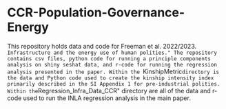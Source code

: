 # CCR-Population-Governance-Energy
This repository holds data and code for Freeman et al. 2022/2023. ``Infrastructure and the energy use of human polities." The repository contains csv files, python code for running a principle components analysis on shiny seshat data, and r-code for running the regression analysis presented in the paper.
Within the ``KinshipMetric`` directory is the data and Python code used to create the kinship intensity index primarily described in the SI Appendix 1 for pre-industrial polities. Within the ``Regression_Infra_Data_CCR" directory are all of the data and r-code used to run the INLA regression analysis in the main paper. 
